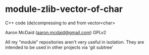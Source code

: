# module-zlib-vector-of-char
C++ code (de)compressing to and from vector&lt;char>


Aaron McDaid (aaron.mcdaid@gmail.com)
GPLv2

All my "module" repositories aren't very useful in isolation. They are intended to be used in other projects via 'git subtree'

